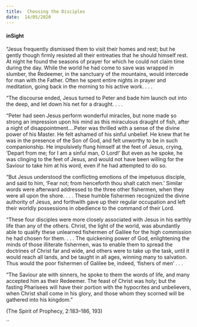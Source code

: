 ```yaml
---
title:  Choosing the Disciples
date:  14/05/2020
---
```


#### inSight

“Jesus frequently dismissed them to visit their homes and rest; but he gently though firmly resisted all their entreaties that he should himself rest. At night he found the seasons of prayer for which he could not claim time during the day. While the world he had come to save was wrapped in slumber, the Redeemer, in the sanctuary of the mountains, would intercede for man with the Father. Often he spent entire nights in prayer and meditation, going back in the morning to his active work. . . .

“The discourse ended, Jesus turned to Peter and bade him launch out into the deep, and let down his net for a draught. . . .

“Peter had seen Jesus perform wonderful miracles, but none made so strong an impression upon his mind as this miraculous draught of fish, after a night of disappointment….Peter was thrilled with a sense of the divine power of his Master. He felt ashamed of his sinful unbelief. He knew that he was in the presence of the Son of God, and felt unworthy to be in such companionship. He impulsively flung himself at the feet of Jesus, crying, ‘Depart from me; for I am a sinful man, O Lord!’ But even as he spoke, he was clinging to the feet of Jesus, and would not have been willing for the Saviour to take him at his word, even if he had attempted to do so.

“But Jesus understood the conflicting emotions of the impetuous disciple, and said to him, ‘Fear not; from henceforth thou shalt catch men.’ Similar words were afterward addressed to the three other fishermen, when they were all upon the shore. . . . These humble fishermen recognized the divine authority of Jesus, and forthwith gave up their regular occupation and left their worldly possessions in obedience to the command of their Lord.

“These four disciples were more closely associated with Jesus in his earthly life than any of the others. Christ, the light of the world, was abundantly able to qualify these unlearned fishermen of Galilee for the high commission he had chosen for them. . . . The quickening power of God, enlightening the minds of those illiterate fishermen, was to enable them to spread the doctrines of Christ far and wide, and others were to take up the task, until it would reach all lands, and be taught in all ages, winning many to salvation. Thus would the poor fishermen of Galilee be, indeed, ‘fishers of men’ . . .

“The Saviour ate with sinners, he spoke to them the words of life, and many accepted him as their Redeemer. The feast of Christ was holy; but the fasting Pharisees will have their portion with the hypocrites and unbelievers, when Christ shall come in his glory, and those whom they scorned will be gathered into his kingdom.”

(The Spirit of Prophecy, 2:183–186, 193)

``